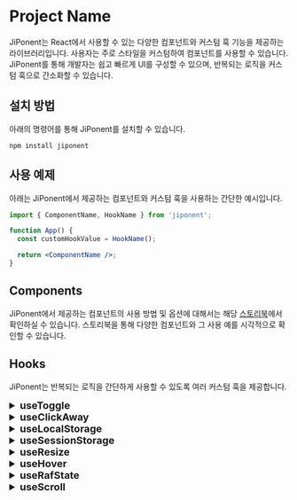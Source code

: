 # Project Name

JiPonent는 React에서 사용할 수 있는 다양한 컴포넌트와 커스텀 훅 기능을 제공하는 라이브러리입니다. 사용자는 주로 스타일을 커스텀하여 컴포넌트를 사용할 수 있습니다. JiPonent를 통해 개발자는 쉽고 빠르게 UI를 구성할 수 있으며, 반복되는 로직을 커스텀 훅으로 간소화할 수 있습니다.

## 설치 방법

아래의 명령어를 통해 JiPonent를 설치할 수 있습니다.

```
npm install jiponent
```

## 사용 예제

아래는 JiPonent에서 제공하는 컴포넌트와 커스텀 훅을 사용하는 간단한 예시입니다.

```jsx
import { ComponentName, HookName } from 'jiponent';

function App() {
  const customHookValue = HookName();

  return <ComponentName />;
}
```

## Components

JiPonent에서 제공하는 컴포넌트의 사용 방법 및 옵션에 대해서는 해당 [스토리북](https://6645a375b8bd5e22f2b27560-becgdkuplw.chromatic.com/)에서 확인하실 수 있습니다. 스토리북을 통해 다양한 컴포넌트와 그 사용 예를 시각적으로 확인할 수 있습니다.

## Hooks

JiPonent는 반복되는 로직을 간단하게 사용할 수 있도록 여러 커스텀 훅을 제공합니다.

<details>
  <summary style="font-size:18px"><b>useToggle</b></summary>
  useToggle은 토글 상태 관리를 위한 커스텀 훅입니다.

#### 사용법

useToggle 훅은 초기 boolean 값(기본값은 false)을 인자로 받아, 그 상태를 관리하기 위한 여러 핸들러 함수들을 반환합니다.

```jsx
const { isToggle, handleToggle, handleSetTrue, handleSetFalse } = useToggle(false);
```

#### 매개변수

- defaultValue (boolean): 초기 토글 상태 값을 설정합니다. 기본값은 false입니다.

#### 반환 값

- isToggle (boolean): 현재 토글 상태를 나타냅니다.
- handleToggle (() => void): 토글 상태를 반전시키는 함수입니다.
- handleSetTrue (() => void): 토글 상태를 true로 설정하는 함수입니다.
- handleSetFalse (() => void): 토글 상태를 false로 설정하는 함수입니다.
</details>

<details>
  <summary style="font-size:18px"><b>useClickAway</b></summary>
  useClickAway는 지정된 요소 외부를 클릭했을 때 특정 로직을 실행할 수 있도록 도와주는 훅입니다. 이를 통해 드롭다운 메뉴, 모달 등을 구현할 때 유용하게 사용할 수 있습니다.

#### 사용법

useClickAway 훅은 클릭 이벤트를 감지할 요소의 참조(ref)와 외부 클릭 시 실행될 콜백 함수를 인자로 받습니다. 이 훅은 지정된 요소의 외부 클릭을 감지하고, 이에 대응하여 제공된 콜백 함수를 호출합니다.

```jsx
const ref = useClickAway < HTMLDivElement > (() => console.log('콜백 함수'));

return <div ref={ref}>내용</div>;
```

#### 매개변수

- callback: 지정된 요소의 외부를 클릭했을 때 실행할 콜백 함수입니다. 이 함수는 외부 클릭 이벤트가 발생했을 때 호출됩니다.

#### 반환 값

- ref: useClickAway 훅은 클릭 이벤트 감지를 위해 사용될 요소에 연결할 수 있는 React 참조(React.RefObject)를 반환합니다. 이 참조는 훅을 사용할 컴포넌트 내에서 요소에 할당되어야 합니다.
</details>

<details>
  <summary style="font-size:18px"><b>useLocalStorage</b></summary>
useLocalStorage는 로컬 스토리지(Local Storage) 상태 관리를 위한 커스텀 훅입니다.

#### 사용법

이 훅은 키와 기본값을 인자로 받아 로컬 스토리지에 저장된 값을 관리합니다. 또한 오류가 발생했을 때 호출될 콜백 함수를 설정할 수 있습니다.

```jsx
const { value, setItem, removeItem } = useLocalStorage({
  key: 'myKey',
  defaultValue: 'defaultValue',
  onError: (error) => console.error(error),
});
```

#### 매개변수

- key (string): 로컬 스토리지에서 값을 저장하거나 가져올 때 사용할 키입니다.
- defaultValue (T): 로컬 스토리지에 값이 없을 때 사용할 기본값입니다.
- onError ((error: Error) => void): 오류가 발생했을 때 호출될 콜백 함수입니다.

#### 반환 값

- value (T): 현재 로컬 스토리지의 값을 나타냅니다.
- setItem ((newValue: T) => void): 로컬 스토리지의 값을 설정하는 함수입니다.
- removeItem (() => void): 로컬 스토리지의 값을 제거하고 기본값으로 초기화하는 함수입니다.
</details>

<details>
  <summary style="font-size:18px"><b>useSessionStorage</b></summary>
useSessionStorage는 세션 스토리지(Session Storage) 상태 관리를 위한 커스텀 훅입니다.

#### 사용법

이 훅은 키와 기본값을 인자로 받아 세션 스토리지에 저장된 값을 관리합니다. 또한 오류가 발생했을 때 호출될 콜백 함수를 설정할 수 있습니다.

```jsx
const { value, setItem, removeItem } = useSessionStorage({
  key: 'myKey',
  defaultValue: 'defaultValue',
  onError: (error) => console.error(error),
});
```

#### 매개변수

- key (string): 세션 스토리지에서 값을 저장하거나 가져올 때 사용할 키입니다.
- defaultValue (T): 세션 스토리지에 값이 없을 때 사용할 기본값입니다.
- onError ((error: Error) => void): 오류가 발생했을 때 호출될 콜백 함수입니다.

#### 반환 값

- value (T): 현재 세션 스토리지의 값을 나타냅니다.
- setItem ((newValue: T) => void): 세션 스토리지의 값을 설정하는 함수입니다.
- removeItem (() => void): 세션 스토리지의 값을 제거하고 기본값으로 초기화하는 함수입니다.
</details>

<details>
  <summary style="font-size:18px"><b>useResize</b></summary>
useResize는 React 컴포넌트의 크기 변경을 감지하고 해당 변경 사항을 전달하는 커스텀 훅입니다.

#### 사용법

이 훅은 onResize 콜백 함수를 인자로 받습니다. 이 함수는 컴포넌트의 크기가 변경될 때마다 호출됩니다.

```jsx
const ref = useResize((contentRect) => console.log('Component size changed:', contentRect));
```

이 훅은 ref 객체를 반환합니다. 이 객체를 사용하여 컴포넌트의 DOM 요소를 참조할 수 있습니다.

```jsx
return <div ref={ref}>My resizable component</div>;
```

#### 매개변수

- (function): 컴포넌트의 크기가 변경될 때마다 호출되는 콜백 함수입니다. 이 함수는 DOMRectReadOnly 객체를 인자로 받습니다.

#### 반환 값

- ref (ref): 컴포넌트의 DOM 요소를 참조하는 ref 객체입니다.

</details>

<details>
  <summary style="font-size:18px"><b>useHover</b></summary>
useHover는 React 컴포넌트에서 마우스 호버 상태를 관리하는 커스텀 훅입니다. 이 훅은 컴포넌트의 DOM 요소에 마우스 이벤트 리스너를 등록하고, 마우스가 해당 요소 위에 올라가거나 벗어날 때 상태를 업데이트합니다.

#### 사용법

```jsx
import useHover from './useHover';

const MyComponent = () => {
  const { ref, isHover } = useHover<HTMLDivElement>();

  return (
    <div ref={ref}>
      {isHover ? 'Hovered' : 'Not Hovered'}
    </div>
  );
};
```

이 코드에서 useHover 훅은 ref 객체와 isHover 상태 변수를 반환합니다. ref 객체를 사용하여 마우스 이벤트를 추적할 DOM 요소를 참조할 수 있습니다. isHover 변수는 마우스가 해당 요소 위에 있는지 여부를 나타냅니다.

#### 매개변수

- 제네릭 타입 T를 사용하여 DOM 요소의 타입을 지정할 수 있습니다. 이 타입은 ref 객체의 타입을 결정합니다.

#### 반환 값

- ref: 마우스 이벤트를 추적할 DOM 요소를 참조하는 ref 객체입니다.
- isHover: 마우스가 DOM 요소 위에 있는지 여부를 나타내는 boolean 값입니다
</details>

<details>
  <summary style="font-size:18px"><b>useRafState</b></summary>
useRafState는 React 컴포넌트에서 상태를 관리하는 커스텀 훅입니다. 이 훅은 requestAnimationFrame을 사용하여 상태 업데이트를 최적화하여, 부드러운 애니메이션 효과를 제공할 수 있습니다.

#### 사용법

```jsx
import useRafState from './useRafState';

const MyComponent = () => {
  const { state, setRafState } = useRafState < number > 0;

  const handleClick = () => {
    setRafState(state + 1);
  };

  return <div onClick={handleClick}>Current count: {state}</div>;
};
```

이 코드에서 useHover 훅은 ref 객체와 isHover 상태 변수를 반환합니다. ref 객체를 사용하여 마우스 이벤트를 추적할 DOM 요소를 참조할 수 있습니다. isHover 변수는 마우스가 해당 요소 위에 있는지 여부를 나타냅니다.

#### 매개변수

- 제네릭 타입 T를 사용하여 상태의 타입을 지정할 수 있습니다.
- defaultValue: 초기 상태 값입니다.

#### 반환 값

- state: 현재 상태 값입니다.
- setRafState: 상태를 업데이트하는 함수입니다. 이 함수는 requestAnimationFrame을 사용하여 상태 업데이트를 최적화합니다.
</details>

<details>
  <summary style="font-size:18px"><b>useScroll</b></summary>
useScroll은 React 컴포넌트에서 스크롤 위치를 관리하는 커스텀 훅입니다. 이 훅은 requestAnimationFrame을 사용하여 스크롤 이벤트 처리를 최적화하여, 부드러운 스크롤 동작을 제공할 수 있습니다.

#### 사용법

```jsx
import useScroll from './useScroll';

const MyComponent = () => {
  const { ref, state } = useScroll<HTMLDivElement>();

  return (
    <div ref={ref}>
      Current scroll position: x={state.x}, y={state.y}
    </div>
  );
};
```

이 코드에서 useScroll 훅은 ref 객체와 스크롤 위치 상태 객체를 반환합니다. ref 객체를 사용하여 스크롤 이벤트를 추적할 DOM 요소를 참조할 수 있습니다. state 객체는 현재 스크롤 위치의 x, y 좌표를 나타냅니다.

#### 매개변수

- 제네릭 타입 T를 사용하여 참조할 DOM 요소의 타입을 지정할 수 있습니다.

#### 반환 값

- ref: 스크롤 이벤트를 추적할 DOM 요소를 참조하는 ref 객체입니다.
- state: 현재 스크롤 위치의 x, y 좌표를 나타내는 객체입니다.
</details>
